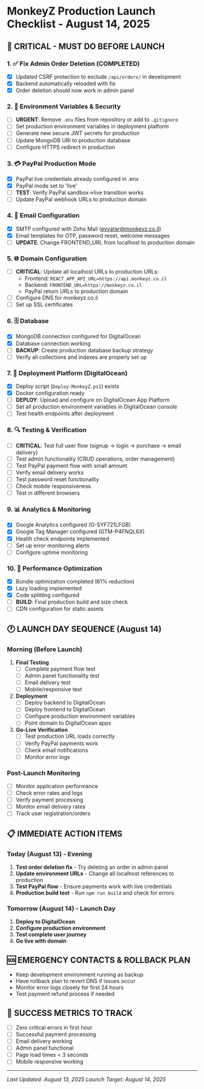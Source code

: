 # MonkeyZ Production Launch Checklist - August 14, 2025

## 🚨 CRITICAL - MUST DO BEFORE LAUNCH

### 1. ✅ Fix Admin Order Deletion (COMPLETED)
- [x] Updated CSRF protection to exclude `/api/orders/` in development
- [x] Backend automatically reloaded with fix
- [x] Order deletion should now work in admin panel

### 2. 🔐 Environment Variables & Security 
- [ ] **URGENT**: Remove `.env` files from repository or add to `.gitignore`
- [ ] Set production environment variables in deployment platform
- [ ] Generate new secure JWT secrets for production
- [ ] Update MongoDB URI to production database
- [ ] Configure HTTPS redirect in production

### 3. 💳 PayPal Production Mode
- [x] PayPal live credentials already configured in .env
- [x] PayPal mode set to 'live'
- [ ] **TEST**: Verify PayPal sandbox→live transition works
- [ ] Update PayPal webhook URLs to production domain

### 4. 📧 Email Configuration
- [x] SMTP configured with Zoho Mail (evyatar@monkeyz.co.il)
- [x] Email templates for OTP, password reset, welcome messages
- [ ] **UPDATE**: Change FRONTEND_URL from localhost to production domain

### 5. 🌐 Domain Configuration
- [ ] **CRITICAL**: Update all localhost URLs to production URLs:
  - Frontend: `REACT_APP_API_URL=https://api.monkeyz.co.il`
  - Backend: `FRONTEND_URL=https://monkeyz.co.il`
  - PayPal return URLs to production domain
- [ ] Configure DNS for monkeyz.co.il
- [ ] Set up SSL certificates

### 6. 🗄️ Database
- [x] MongoDB connection configured for DigitalOcean
- [x] Database connection working
- [ ] **BACKUP**: Create production database backup strategy
- [ ] Verify all collections and indexes are properly set up

### 7. 🚀 Deployment Platform (DigitalOcean)
- [x] Deploy script (`Deploy-MonkeyZ.ps1`) exists
- [x] Docker configuration ready
- [ ] **DEPLOY**: Upload and configure on DigitalOcean App Platform
- [ ] Set all production environment variables in DigitalOcean console
- [ ] Test health endpoints after deployment

### 8. 🔍 Testing & Verification
- [ ] **CRITICAL**: Test full user flow (signup → login → purchase → email delivery)
- [ ] Test admin functionality (CRUD operations, order management)
- [ ] Test PayPal payment flow with small amount
- [ ] Verify email delivery works
- [ ] Test password reset functionality
- [ ] Check mobile responsiveness
- [ ] Test in different browsers

### 9. 📊 Analytics & Monitoring
- [x] Google Analytics configured (G-SYF721LFGB)
- [x] Google Tag Manager configured (GTM-P4FNQL6X)
- [x] Health check endpoints implemented
- [ ] Set up error monitoring alerts
- [ ] Configure uptime monitoring

### 10. 🔧 Performance Optimization
- [x] Bundle optimization completed (61% reduction)
- [x] Lazy loading implemented
- [x] Code splitting configured
- [ ] **BUILD**: Final production build and size check
- [ ] CDN configuration for static assets

## 🕐 LAUNCH DAY SEQUENCE (August 14)

### Morning (Before Launch)
1. **Final Testing**
   - [ ] Complete payment flow test
   - [ ] Admin panel functionality test
   - [ ] Email delivery test
   - [ ] Mobile/responsive test

2. **Deployment**
   - [ ] Deploy backend to DigitalOcean
   - [ ] Deploy frontend to DigitalOcean
   - [ ] Configure production environment variables
   - [ ] Point domain to DigitalOcean apps

3. **Go-Live Verification**
   - [ ] Test production URL loads correctly
   - [ ] Verify PayPal payments work
   - [ ] Check email notifications
   - [ ] Monitor error logs

### Post-Launch Monitoring
- [ ] Monitor application performance
- [ ] Check error rates and logs
- [ ] Verify payment processing
- [ ] Monitor email delivery rates
- [ ] Track user registration/orders

## 📋 IMMEDIATE ACTION ITEMS

### Today (August 13) - Evening
1. **Test order deletion fix** - Try deleting an order in admin panel
2. **Update environment URLs** - Change all localhost references to production
3. **Test PayPal flow** - Ensure payments work with live credentials
4. **Production build test** - Run `npm run build` and check for errors

### Tomorrow (August 14) - Launch Day
1. **Deploy to DigitalOcean**
2. **Configure production environment**
3. **Test complete user journey**
4. **Go live with domain**

## 🆘 EMERGENCY CONTACTS & ROLLBACK PLAN
- Keep development environment running as backup
- Have rollback plan to revert DNS if issues occur
- Monitor error logs closely for first 24 hours
- Test payment refund process if needed

## 🎯 SUCCESS METRICS TO TRACK
- [ ] Zero critical errors in first hour
- [ ] Successful payment processing
- [ ] Email delivery working
- [ ] Admin panel functional
- [ ] Page load times < 3 seconds
- [ ] Mobile responsive working

---
*Last Updated: August 13, 2025*
*Launch Target: August 14, 2025*
